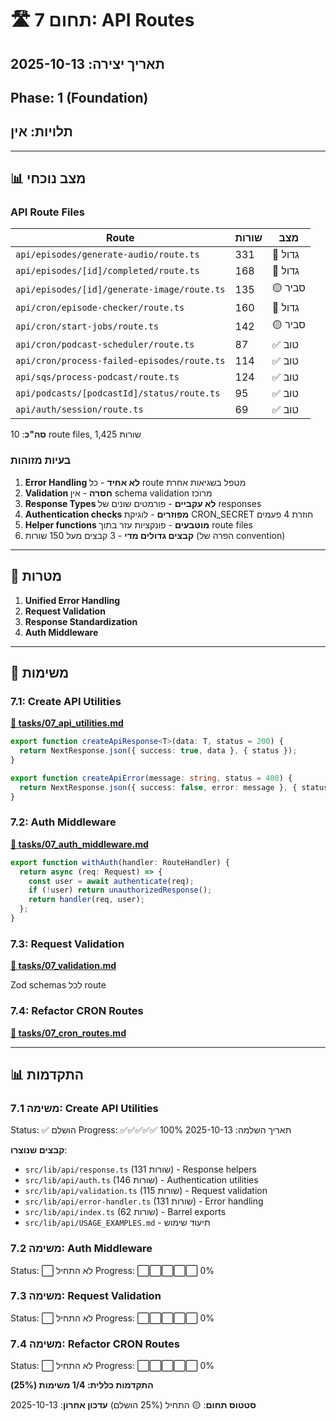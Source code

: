 # 🛣️ תחום 7: API Routes

## תאריך יצירה: 2025-10-13
## Phase: 1 (Foundation)
## תלויות: אין

---

## 📊 מצב נוכחי

### API Route Files

| Route | שורות | מצב |
|-------|-------|-----|
| `api/episodes/generate-audio/route.ts` | 331 | 🔴 גדול |
| `api/episodes/[id]/completed/route.ts` | 168 | 🔴 גדול |
| `api/episodes/[id]/generate-image/route.ts` | 135 | 🟡 סביר |
| `api/cron/episode-checker/route.ts` | 160 | 🔴 גדול |
| `api/cron/start-jobs/route.ts` | 142 | 🟡 סביר |
| `api/cron/podcast-scheduler/route.ts` | 87 | ✅ טוב |
| `api/cron/process-failed-episodes/route.ts` | 114 | ✅ טוב |
| `api/sqs/process-podcast/route.ts` | 124 | ✅ טוב |
| `api/podcasts/[podcastId]/status/route.ts` | 95 | ✅ טוב |
| `api/auth/session/route.ts` | 69 | ✅ טוב |

**סה"כ**: 10 route files, 1,425 שורות

### בעיות מזוהות

1. **Error Handling לא אחיד** - כל route מטפל בשגיאות אחרת
2. **Validation חסרה** - אין schema validation מרוכז
3. **Response Types לא עקביים** - פורמטים שונים של responses
4. **Authentication checks מפוזרים** - לוגיקת CRON_SECRET חוזרת 4 פעמים
5. **Helper functions מוטבעים** - פונקציות עזר בתוך route files
6. **קבצים גדולים מדי** - 3 קבצים מעל 150 שורות (הפרה של convention)

---

## 🎯 מטרות

1. **Unified Error Handling**
2. **Request Validation**
3. **Response Standardization**
4. **Auth Middleware**

---

## 📝 משימות

### 7.1: Create API Utilities
**[📄 tasks/07_api_utilities.md](./tasks/07_api_utilities.md)**

```typescript
export function createApiResponse<T>(data: T, status = 200) {
  return NextResponse.json({ success: true, data }, { status });
}

export function createApiError(message: string, status = 400) {
  return NextResponse.json({ success: false, error: message }, { status });
}
```

### 7.2: Auth Middleware
**[📄 tasks/07_auth_middleware.md](./tasks/07_auth_middleware.md)**

```typescript
export function withAuth(handler: RouteHandler) {
  return async (req: Request) => {
    const user = await authenticate(req);
    if (!user) return unauthorizedResponse();
    return handler(req, user);
  };
}
```

### 7.3: Request Validation
**[📄 tasks/07_validation.md](./tasks/07_validation.md)**

Zod schemas לכל route

### 7.4: Refactor CRON Routes
**[📄 tasks/07_cron_routes.md](./tasks/07_cron_routes.md)**

---

## 📊 התקדמות

### משימה 7.1: Create API Utilities
Status: ✅ הושלם
Progress: ✅✅✅✅✅ 100%
תאריך השלמה: 2025-10-13

**קבצים שנוצרו**:
- `src/lib/api/response.ts` (131 שורות) - Response helpers
- `src/lib/api/auth.ts` (146 שורות) - Authentication utilities
- `src/lib/api/validation.ts` (115 שורות) - Request validation
- `src/lib/api/error-handler.ts` (131 שורות) - Error handling
- `src/lib/api/index.ts` (62 שורות) - Barrel exports
- `src/lib/api/USAGE_EXAMPLES.md` - תיעוד שימוש

### משימה 7.2: Auth Middleware
Status: ⬜ לא התחיל
Progress: ⬜⬜⬜⬜⬜ 0%

### משימה 7.3: Request Validation
Status: ⬜ לא התחיל
Progress: ⬜⬜⬜⬜⬜ 0%

### משימה 7.4: Refactor CRON Routes
Status: ⬜ לא התחיל
Progress: ⬜⬜⬜⬜⬜ 0%

**התקדמות כללית: 1/4 משימות (25%)**

**סטטוס תחום**: 🟡 התחיל (25% הושלם)
**עדכון אחרון**: 2025-10-13
